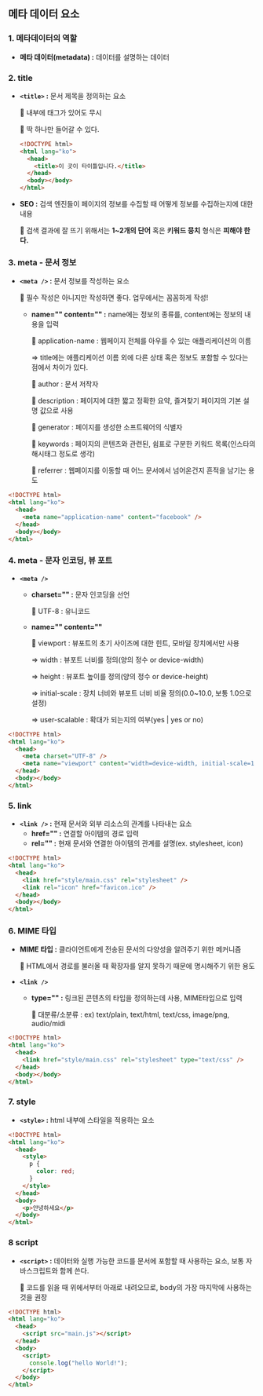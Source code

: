 ## 메타 데이터 요소

### 1. 메타데이터의 역할

- **메타 데이터(metadata) :** 데이터를 설명하는 데이터

### 2. title

- **`<title>` :** 문서 제목을 정의하는 요소

  📎 내부에 태그가 있어도 무시

  📎 딱 하나만 들어갈 수 있다.

  ```html
  <!DOCTYPE html>
  <html lang="ko">
    <head>
      <title>이 곳이 타이틀입니다.</title>
    </head>
    <body></body>
  </html>
  ```

- **SEO :** 검색 엔진들이 페이지의 정보를 수집할 때 어떻게 정보를 수집하는지에 대한 내용

  📎 검색 결과에 잘 뜨기 위해서는 **1~2개의 단어** 혹은 **키워드 뭉치** 형식은 **피해야 한다.**

### 3. meta - 문서 정보

- **`<meta />` :** 문서 정보를 작성하는 요소

  📎 필수 작성은 아니지만 작성하면 좋다. 업무에서는 꼼꼼하게 작성!

  - **name="" content="" :** name에는 정보의 종류를, content에는 정보의 내용을 입력

    📎 application-name : 웹페이지 전체를 아우를 수 있는 애플리케이션의 이름

    ⇒ title에는 애플리케이션 이름 외에 다른 상태 혹은 정보도 포함할 수 있다는 점에서 차이가 있다.

    📎 author : 문서 저작자

    📎 description : 페이지에 대한 짧고 정확한 요약, 즐겨찾기 페이지의 기본 설명 값으로 사용

    📎 generator : 페이지를 생성한 소프트웨어의 식별자

    📎 keywords : 페이지의 콘텐츠와 관련된, 쉼표로 구분한 키워드 목록(인스타의 해시태그 정도로 생각)

    📎 referrer : 웹페이지를 이동할 때 어느 문서에서 넘어온건지 흔적을 남기는 용도

```html
<!DOCTYPE html>
<html lang="ko">
  <head>
    <meta name="application-name" content="facebook" />
  </head>
  <body></body>
</html>
```

### 4. meta - 문자 인코딩, 뷰 포트

- **`<meta />`**

  - **charset="" :** 문자 인코딩을 선언

    📎 UTF-8 : 유니코드

  - **name="" content=""**

    📎 viewport : 뷰포트의 초기 사이즈에 대한 힌트, 모바일 장치에서만 사용

    ⇒ width : 뷰포트 너비를 정의(양의 정수 or device-width)

    ⇒ height : 뷰포트 높이를 정의(양의 정수 or device-height)

    ⇒ initial-scale : 장치 너비와 뷰포트 너비 비율 정의(0.0~10.0, 보통 1.0으로 설정)

    ⇒ user-scalable : 확대가 되는지의 여부(yes | yes or no)

```html
<!DOCTYPE html>
<html lang="ko">
  <head>
    <meta charset="UTF-8" />
    <meta name="viewport" content="width=device-width, initial-scale=1.0" />
  </head>
  <body></body>
</html>
```

### 5. link

- **`<link />` :** 현재 문서와 외부 리소스의 관계를 나타내는 요소
  - **href="" :** 연결할 아이템의 경로 입력
  - **rel="" :** 현재 문서와 연결한 아이템의 관계를 설명(ex. stylesheet, icon)

```html
<!DOCTYPE html>
<html lang="ko">
  <head>
    <link href="style/main.css" rel="stylesheet" />
    <link rel="icon" href="favicon.ico" />
  </head>
  <body></body>
</html>
```

### 6. MIME 타입

- **MIME 타입 :** 클라이언트에게 전송된 문서의 다양성을 알려주기 위한 메커니즘

  📎 HTML에서 경로를 불러올 때 확장자를 알지 못하기 때문에 명시해주기 위한 용도

- **`<link />`**

  - **type="" :** 링크된 콘텐츠의 타입을 정의하는데 사용, MIME타입으로 입력

    📎 대분류/소분류 : ex) text/plain, text/html, text/css, image/png, audio/midi

```html
<!DOCTYPE html>
<html lang="ko">
  <head>
    <link href="style/main.css" rel="stylesheet" type="text/css" />
  </head>
  <body></body>
</html>
```

### 7. style

- **`<style>` :** html 내부에 스타일을 적용하는 요소

```html
<!DOCTYPE html>
<html lang="ko">
  <head>
    <style>
      p {
        color: red;
      }
    </style>
  </head>
  <body>
    <p>안녕하세요</p>
  </body>
</html>
```

### 8 script

- **`<script>` :** 데이터와 실행 가능한 코드를 문서에 포함할 때 사용하는 요소, 보통 자바스크립트와 함께 쓴다.

  📎 코드를 읽을 때 위에서부터 아래로 내려오므로, body의 가장 마지막에 사용하는 것을 권장

```html
<!DOCTYPE html>
<html lang="ko">
  <head>
    <script src="main.js"></script>
  </head>
  <body>
    <script>
      console.log("hello World!");
    </script>
  </body>
</html>
```
